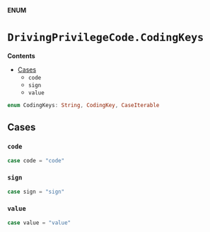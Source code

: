 **ENUM**

# `DrivingPrivilegeCode.CodingKeys`

**Contents**

- [Cases](#cases)
  - `code`
  - `sign`
  - `value`

```swift
enum CodingKeys: String, CodingKey, CaseIterable
```

## Cases
### `code`

```swift
case code = "code"
```

### `sign`

```swift
case sign = "sign"
```

### `value`

```swift
case value = "value"
```
